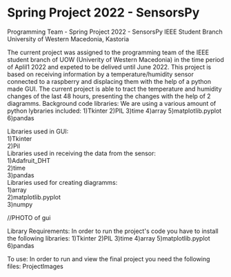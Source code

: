 # Spring Project 2022 - SensorsPy
Programming Team - Spring Project 2022 - SensorsPy
IEEE Student Branch University of Western Macedonia, Kastoria


The current project was assigned to the programming team of the IEEE student branch of UOW (Univerity of Western Macedonia) in the time period of Aplil1 2022 and expeted to be delived until June 2022.
This project is based on receiving information by a temperature/humidity sensor connected to a raspberry and displacing them with the help of a python made GUI.
The current project is able to tract the temperature and humidity changes of the last 48 hours, presenting the changes with the help of 2 diagramms. 
Background code libraries:
We are using a various amount of python lybraries included: 
        1)Tkinter 
        2)PIL
        3)time
        4)array
        5)matplotlib.pyplot
        6)pandas

Libraries used in GUI:                                    
  1)Tkinter                                               
  2)Pil                                                   
Libraries used in receiving the data from the sensor:     
  1)Adafruit_DHT                                          
  2)time                                                  
  3)pandas                                                
Libraries used for creating diagramms:                    
  1)array                                                 
  2)matplotlib.pyplot       
  3)numpy

//PHOTO of gui


Library Requirements:
In order to run the project's code you have to install the following libraries:
 1)Tkinter   2)PIL   3)time  4)array   5)matplotlib.pyplot     6)pandas

To use: 
In order to run and view the final project you need the following files:
ProjectImages


        
